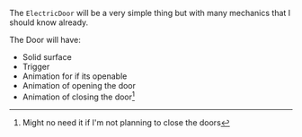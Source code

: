 The `ElectricDoor` will be a very simple thing but with many mechanics that I should know already.

The Door will have:
- Solid surface
- Trigger
- Animation for if its openable
- Animation of opening the door
- Animation of closing the door[^1]

[^1]: Might no need it if I'm not planning to close the doors

